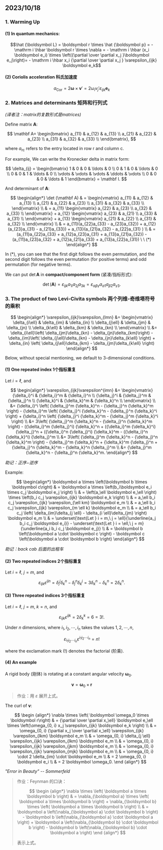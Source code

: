 ## 2023/10/18

### 1. Warming Up

#### (1) In quantum mechanics:

$$\hat {\boldsymbol L} = \boldsymbol r \times \hat {\boldsymbol p} = - \mathrm i \hbar \boldsymbol r \times \nabla = - \mathrm i \hbar (x_i \boldsymbol e_i) \times \left({\partial \over \partial x_j }\boldsymbol e_j\right)= - \mathrm i \hbar x_i {\partial \over \partial x_j } \varepsilon_{ijk} \boldsymbol e_k$$

#### (2) Coriolis acceleration 科氏加速度

$$a_\text{Cor} = 2 \boldsymbol \omega \times \boldsymbol v' = 2 \omega_i v_j' \varepsilon_{ijk} \boldsymbol e_k$$

### 2. Matrices and determinants 矩阵和行列式

*(译者注：matrix的复数形式是matrices)*

Define matrix $\mathbf A$:

$$
\mathbf A=
\begin{bmatrix}
a_{11} & a_{12} & a_{13} \\
a_{21} & a_{22} & a_{23} \\
a_{31} & a_{32} & a_{33} \\
\end{bmatrix},
$$

where $a_\mathrm{rc}$ refers to the entry located in row $\mathrm{r}$ and column $\mathrm{c}$.

For example, We can write the Kronecker delta in matrix form:

$$
\delta_{ij} = \begin{bmatrix}
    1 & 0 & 0 & \ldots & 0 \\
    0 & 1 & 0 & \ldots & 0 \\
    0 & 0 & 1 & \ldots & 0 \\
    \vdots & \vdots & \vdots & \ddots & \vdots \\
    0 & 0 & 0 & \ldots & 1
\end{bmatrix}
= \mathbf I.
$$

And determinant of $\mathbf A$:

$$
\begin{align*}
\det (\mathbf A) & =
\begin{vmatrix}
a_{11} & a_{12} & a_{13} \\
a_{21} & a_{22} & a_{23} \\
a_{31} & a_{32} & a_{33} \\
\end{vmatrix} \\
& = 
a_{11} \begin{vmatrix}
a_{22} & a_{23} \\
a_{32} & a_{33} \\
\end{vmatrix} + 
a_{12} \begin{vmatrix}
a_{23} & a_{21} \\
a_{33} & a_{31} \\
\end{vmatrix} + 
a_{13} \begin{vmatrix}
a_{21} & a_{22} \\
a_{31} & a_{32} \\
\end{vmatrix} \\
& = a_{11}(a_{22}a_{33} - a_{23}a_{32}) + a_{12}(a_{23}a_{31} - a_{21}a_{33}) + a_{13}(a_{21}a_{32} - a_{22}a_{31} ) \\
& = (a_{11}a_{22}a_{33} + a_{12}a_{23}a_{31} + a_{13}a_{21}a_{32}) - (a_{11}a_{23}a_{32} + a_{12}a_{21}a_{33} + a_{13}a_{22}a_{31}) \ \ (*)
\end{align*}
$$

In $(*)$, you can see that the first digit follows the even permutation, and the second digit follows the even permutation (for positive terms) and odd permutation (for negative terms).

We can put $\det \mathbf A$ in **compact/component form** (紧凑/指标形式):

$$\det(\mathbf{A}) = \varepsilon_{ijk} a_{1i} a_{2j} a_{3k} = \varepsilon_{\alpha \beta \gamma} a_{\alpha 1} a_{\beta 2} a_{\gamma 3}.$$

### 3. The product of two Levi-Civita symbols 两个列维-奇维塔符号的乘积

$$
\begin{align*}
  \varepsilon_{ijk}\varepsilon_{lmn} &= \begin{vmatrix}
    \delta_{i\ell} & \delta_{im} & \delta_{in} \\
    \delta_{j\ell} & \delta_{jm} & \delta_{jn} \\
    \delta_{k\ell} & \delta_{km} & \delta_{kn} \\
  \end{vmatrix} \\
&= \delta_{i\ell}\left( \delta_{jm}\delta_{kn} - \delta_{jn}\delta_{km}\right) - \delta_{im}\left( \delta_{j\ell}\delta_{kn} - \delta_{jn}\delta_{k\ell} \right) + \delta_{in} \left( \delta_{j\ell}\delta_{km} - \delta_{jm}\delta_{k\ell} \right)
\end{align*}
$$

Below, without special mentioning, we default to 3-dimensional conditions.

#### (1) One repeated index 1个指标重复

Let $i=\ell$, and

$$
\begin{align*}
  \varepsilon_{ijk}\varepsilon^{imn} &= \begin{vmatrix}
    {\delta_i}^i & {\delta_i}^m & {\delta_i}^n \\
    {\delta_j}^i & {\delta_j}^m & {\delta_j}^n \\
    {\delta_k}^i & {\delta_k}^m & {\delta_k}^n \\
  \end{vmatrix} \\
&= {\delta_i}^i \left( {\delta_j}^m {\delta_k}^n - {\delta_j}^n {\delta_k}^m \right) - {\delta_i}^m \left( {\delta_j}^i {\delta_k}^n - {\delta_j}^n {\delta_k}^i \right) + {\delta_i}^n \left( {\delta_j}^i {\delta_k}^m - {\delta_j}^m {\delta_k}^i \right) \\
&= 3\left( {\delta_j}^m {\delta_k}^n - {\delta_j}^n {\delta_k}^m \right) - ({\delta_i}^m {\delta_j}^i) {\delta_k}^n + ({\delta_i}^m {\delta_k}^i) {\delta_j}^n + ({\delta_i}^n {\delta_j}^i) {\delta_k}^m - ({\delta_i}^n {\delta_k}^i) {\delta_j}^m \\
&= 3\left( {\delta_j}^m {\delta_k}^n - {\delta_j}^n {\delta_k}^m \right) - {\delta_j}^m {\delta_k}^n + {\delta_k}^m {\delta_j}^n + {\delta_j}^n {\delta_k}^m - {\delta_k}^n {\delta_j}^m \\ 
&= {\delta_j}^m {\delta_k}^n - {\delta_j}^n {\delta_k}^m.
\end{align*}
$$

*助记：正序$-$逆序*

Example:

$$
\begin{align*}
\boldsymbol a \times \left(\boldsymbol b \times \boldsymbol c\right)
& = \boldsymbol a \times \left(b_i\boldsymbol e_i \times c_j \boldsymbol e_j \right) \\
& = \left(a_\ell \boldsymbol e_\ell \right) \times \left(b_i c_j \varepsilon_{ijk} \boldsymbol e_k \right) \\
& = a_\ell b_i c_j \varepsilon_{ijk} \varepsilon_{\ell km} \boldsymbol e_m \\
& = a_\ell b_i c_j \varepsilon_{ijk} \varepsilon_{m \ell k} \boldsymbol e_m \\
& = a_\ell b_i c_j \left( \delta_{im}\delta_{j \ell} - \delta_{i \ell}\delta_{jm} \right) \boldsymbol e_m \\
& = \underset{\text{Let } i = m,\ j = \ell}{\underline{a_j b_i c_j \boldsymbol e_i}} - \underset{\text{Let } i = \ell,\ j = m}{\underline{a_i b_i c_j \boldsymbol e_j}} \\
& = \boldsymbol b  \left(\boldsymbol a \cdot \boldsymbol c \right) - \boldsymbol c \left(\boldsymbol a \cdot \boldsymbol b \right)
\end{align*}
$$

*助记：back cab 后面的出租车*

#### (2) Two repeated indices 2个指标重复

Let $i=\ell, \ j = m$, and

$$
\varepsilon_{ijk}\varepsilon^{ijn} = {\delta_j}^j {\delta_k}^n - {\delta_j}^n {\delta_k}^j = 3 {\delta_k}^n - {\delta_k}^n = 2 {\delta_k}^n.
$$

#### (3) Three repeated indices 3个指标重复

Let $i=\ell, \ j = m, \ k = n$, and

$$
\varepsilon_{ijk}\varepsilon^{ijk} = 2 {\delta_k}^k = 6 = 3!.
$$

Under $n$ dimensions, where $i_1, i_2, \cdots, i_n$ takes the values $1, 2, \cdots, n$,

$$
\varepsilon_{i_1 i_2 \cdots i_n}\varepsilon^{i_1 i_2 \cdots i_n} = n!
$$

where the exclamation mark ($!$) denotes the factorial (阶乘).

#### (4) An example

A rigid body (刚体) is rotating at a constant angular velocity $\boldsymbol \omega_0$.

$$\boldsymbol v = \boldsymbol \omega_0 \times \boldsymbol r$$

> 作业：用 $\varepsilon$ 展开上式。

The curl of $\boldsymbol v$:

$$
\begin {align*}
\nabla \times \left( \boldsymbol \omega_0 \times \boldsymbol r\right)
& = {\partial \over \partial x_\ell} \boldsymbol e_\ell \times \left(\omega_{0, i} x_j \varepsilon_{ijk} \boldsymbol e_k \right) \\
& = \omega_{0, i} {\partial x_j \over \partial x_\ell} \varepsilon_{ijk} \varepsilon_{lkm} \boldsymbol e_m \\
& = \omega_{0, i} \delta_{j \ell} \varepsilon_{ijk} \varepsilon_{lkm} \boldsymbol e_m \\
& = \omega_{0, i} \varepsilon_{ijk} \varepsilon_{jkm} \boldsymbol e_m \\
& = \omega_{0, i} \varepsilon_{ijk} \varepsilon_{mjk} \boldsymbol e_m \\
& = \omega_{0, i} \cdot 2 \delta_{im} \cdot \boldsymbol e_m \\
& = 2 \omega_{0, i} \boldsymbol e_i \\
& = 2 \boldsymbol \omega_0.
\end {align*}
$$

*"Error in Beauty" -- Sommerfeld*

> 作业：Feynman 的口诀：
> 
> $$
\begin {align*}
\nabla \times \left( \boldsymbol a \times \boldsymbol b \right) & = \nabla_{\boldsymbol a} \times \left( \boldsymbol a \times \boldsymbol b \right) + \nabla_{\boldsymbol b} \times \left( \boldsymbol a \times \boldsymbol b \right) \\
& = \boldsymbol a \left(\nabla_{\boldsymbol a} \cdot \boldsymbol b \right) - \boldsymbol b \left(\nabla_{\boldsymbol a} \cdot \boldsymbol a \right) + \boldsymbol a \left(\nabla_{\boldsymbol b} \cdot \boldsymbol b \right) - \boldsymbol b \left(\nabla_{\boldsymbol b} \cdot \boldsymbol a \right)
\end {align*}
> $$
>
> 表示上式。
